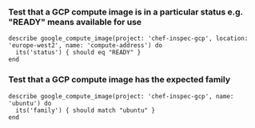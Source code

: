 ### Test that a GCP compute image is in a particular status e.g. "READY" means available for use

    describe google_compute_image(project: 'chef-inspec-gcp', location: 'europe-west2', name: 'compute-address') do
      its('status') { should eq "READY" }
    end

### Test that a GCP compute image has the expected family

    describe google_compute_image(project: 'chef-inspec-gcp', name: 'ubuntu') do
      its('family') { should match "ubuntu" }
    end